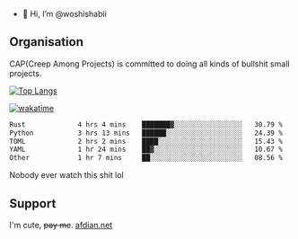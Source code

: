 - 👋 Hi, I’m @woshishabii

## Organisation

CAP(Creep Among Projects) is committed to doing all kinds of bullshit small projects.

[![Top Langs](https://github-readme-stats.vercel.app/api/top-langs/?username=woshishabii&layout=compact)](https://github.com/anuraghazra/github-readme-stats)

[![wakatime](https://wakatime.com/badge/user/34d02784-acc1-4a16-82d7-33fdb53c4ed6.svg)](https://wakatime.com/@34d02784-acc1-4a16-82d7-33fdb53c4ed6)


<!--START_SECTION:waka-->

```txt
Rust             4 hrs 4 mins    ███████▓░░░░░░░░░░░░░░░░░   30.79 %
Python           3 hrs 13 mins   ██████░░░░░░░░░░░░░░░░░░░   24.39 %
TOML             2 hrs 2 mins    ████░░░░░░░░░░░░░░░░░░░░░   15.43 %
YAML             1 hr 24 mins    ██▓░░░░░░░░░░░░░░░░░░░░░░   10.67 %
Other            1 hr 7 mins     ██░░░░░░░░░░░░░░░░░░░░░░░   08.56 %
```

<!--END_SECTION:waka-->

Nobody ever watch this shit lol

## Support
I'm cute, ~~pay me~~.
[afdian.net](https://afdian.com/a/woshishabi)

<!---
woshishabii/woshishabii is a ✨ special ✨ repository because its `README.md` (this file) appears on your GitHub profile.
You can click the Preview link to take a look at your changes.
--->
